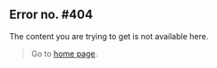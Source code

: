 Error no. #404
---

The content you are trying to get is not available here.

> Go to [home page](/library).
